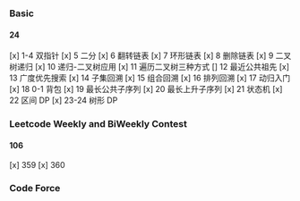 ### Basic

#### 24

[x] 1-4 双指针
[x] 5 二分
[x] 6 翻转链表
[x] 7 环形链表
[x] 8 删除链表
[x] 9 二叉树递归
[x] 10 递归-二叉树应用
[x] 11 遍历二叉树三种方式
[] 12 最近公共祖先
[x] 13 广度优先搜索
[x] 14 子集回溯
[x] 15 组合回溯
[x] 16 排列回溯
[x] 17 动归入门
[x] 18 0-1 背包
[x] 19 最长公共子序列
[x] 20 最长上升子序列
[x] 21 状态机
[x] 22 区间 DP
[x] 23-24 树形 DP

### Leetcode Weekly and BiWeekly Contest

#### 106

[x] 359
[x] 360

### Code Force

####
